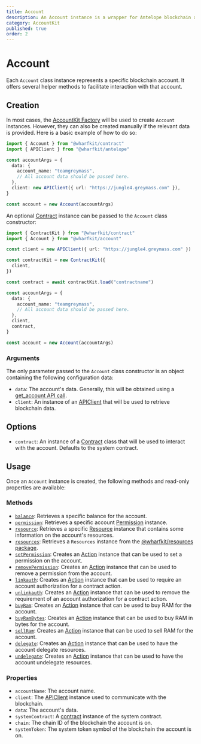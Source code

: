 ```yaml
---
title: Account
description: An Account instance is a wrapper for Antelope blockchain accounts. It facilitates interaction with accounts by offering methods for account data retrieval and action generation.
category: AccountKit
published: true
order: 2
---
```


# Account

Each `Account` class instance represents a specific blockchain account. It offers several helper methods to facilitate interaction with that account.

## Creation

In most cases, the [AccountKit Factory](/docs/account-kit/account-kit-factory) will be used to create `Account` instances. However, they can also be created manually if the relevant data is provided. Here is a basic example of how to do so:

```ts
import { Account } from "@wharfkit/contract"
import { APIClient } from "@wharfkit/antelope"

const accountArgs = {
  data: {
    account_name: "teamgreymass",
    // All account data should be passed here.
  },
  client: new APIClient({ url: "https://jungle4.greymass.com" }),
}

const account = new Account(accountArgs)
```

An optional [Contract](/docs/contract-kit/contract) instance can be passed to the `Account` class constructor:

```ts
import { ContractKit } from "@wharfkit/contract"
import { Account } from "@wharfkit/account"

const client = new APIClient({ url: "https://jungle4.greymass.com" })

const contractKit = new ContractKit({
  client,
})

const contract = await contractKit.load("contractname")

const accountArgs = {
  data: {
    account_name: "teamgreymass",
    // All account data should be passed here.
  },
  client,
  contract,
}

const account = new Account(accountArgs)
```

### Arguments

The only parameter passed to the `Account` class constructor is an object containing the following configuration data:

- `data`: The account's data. Generally, this will be obtained using a [get_account API call](https://developers.eos.io/manuals/eos/latest/nodeos/plugins/chain_api_plugin/api-reference/index#operation/get_account). <!-- TODO: Replace this with link from Antelope API docs. Maybe from the antelope docs?? -->
- `client`: An instance of an [APIClient](/docs/antelope/api-client) that will be used to retrieve blockchain data.

## Options

- `contract`: An instance of a [Contract](/docs/contract-kit/contract) class that will be used to interact with the account. Defaults to the system contract.

## Usage

Once an `Account` instance is created, the following methods and read-only properties are available:

### Methods

- [`balance`](/docs/account-kit/balance-method): Retrieves a specific balance for the account.
- [`permission`](/docs/account-kit/permission-method): Retrieves a specific account [Permission](/docs/account-kit/permission) instance.
- [`resource`](/docs/account-kit/resource-method): Retrieves a specific [Resource](/docs/account-kit/resource) instance that contains some information on the account's resources.
- [`resources`](/docs/account-kit/resources-method): Retrieves a `Resources` instance from the [@wharfkit/resources package](https://www.npmjs.com/package/@wharfkit/resources).
- [`setPermission`](/docs/account-kit/set-permission-method): Creates an [Action](/docs/antelope/action) instance that can be used to set a permission on the account.
- [`removePermission`](/docs/account-kit/remove-permission-method): Creates an [Action](/docs/antelope/action) instance that can be used to remove a permission from the account.
- [`linkauth`](/docs/account-kit/linkauth-method): Creates an [Action](/docs/antelope/action) instance that can be used to require an account authorization for a contract action.
- [`unlinkauth`](/docs/account-kit/unlinkauth-method): Creates an [Action](/docs/antelope/action) instance that can be used to remove the requirement of an account authorization for a contract action.
- [`buyRam`](/docs/account-kit/buy-ram-mmethod): Creates an [Action](/docs/antelope/action) instance that can be used to buy RAM for the account.
- [`buyRamBytes`](/docs/account-kit/buy-ram-bytes-method): Creates an [Action](/docs/antelope/action) instance that can be used to buy RAM in bytes for the account.
- [`sellRam`](/docs/account-kit/sell-ram-method): Creates an [Action](/docs/antelope/action) instance that can be used to sell RAM for the account.
- [`delegate`](/docs/account-kit/delegate-method): Creates an [Action](/docs/antelope/action) instance that can be used to have the account delegate resources.
- [`undelegate`](/docs/account-kit/undelegate-method): Creates an [Action](/docs/antelope/action) instance that can be used to have the account undelegate resources.

### Properties

- `accountName`: The account name.
- `client`: The [APIClient](/docs/antelope/api-client) instance used to communicate with the blockchain.
- `data`: The account's data.
- `systemContract`: A [contract](/docs/contract-kit/contract) instance of the system contract.
- `chain`: The chain ID of the blockchain the account is on.
- `systemToken`: The system token symbol of the blockchain the account is on.

